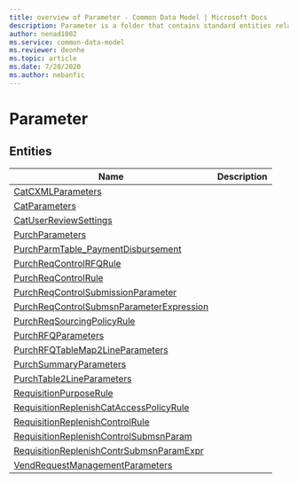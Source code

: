 ```yaml
---
title: overview of Parameter - Common Data Model | Microsoft Docs
description: Parameter is a folder that contains standard entities related to the Common Data Model.
author: nenad1002
ms.service: common-data-model
ms.reviewer: deonhe
ms.topic: article
ms.date: 7/20/2020
ms.author: nebanfic
---
```


# Parameter


## Entities

|Name|Description|
|---|---|
|[CatCXMLParameters](CatCXMLParameters.md)||
|[CatParameters](CatParameters.md)||
|[CatUserReviewSettings](CatUserReviewSettings.md)||
|[PurchParameters](PurchParameters.md)||
|[PurchParmTable_PaymentDisbursement](PurchParmTable_PaymentDisbursement.md)||
|[PurchReqControlRFQRule](PurchReqControlRFQRule.md)||
|[PurchReqControlRule](PurchReqControlRule.md)||
|[PurchReqControlSubmissionParameter](PurchReqControlSubmissionParameter.md)||
|[PurchReqControlSubmsnParameterExpression](PurchReqControlSubmsnParameterExpression.md)||
|[PurchReqSourcingPolicyRule](PurchReqSourcingPolicyRule.md)||
|[PurchRFQParameters](PurchRFQParameters.md)||
|[PurchRFQTableMap2LineParameters](PurchRFQTableMap2LineParameters.md)||
|[PurchSummaryParameters](PurchSummaryParameters.md)||
|[PurchTable2LineParameters](PurchTable2LineParameters.md)||
|[RequisitionPurposeRule](RequisitionPurposeRule.md)||
|[RequisitionReplenishCatAccessPolicyRule](RequisitionReplenishCatAccessPolicyRule.md)||
|[RequisitionReplenishControlRule](RequisitionReplenishControlRule.md)||
|[RequisitionReplenishControlSubmsnParam](RequisitionReplenishControlSubmsnParam.md)||
|[RequisitionReplenishContrSubmsnParamExpr](RequisitionReplenishContrSubmsnParamExpr.md)||
|[VendRequestManagementParameters](VendRequestManagementParameters.md)||

